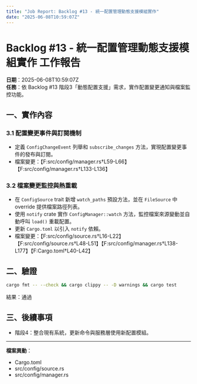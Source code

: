 ```yaml
---
title: "Job Report: Backlog #13 - 統一配置管理動態支援模組實作"
date: "2025-06-08T10:59:07Z"
---
```


# Backlog #13 - 統一配置管理動態支援模組實作 工作報告

**日期**：2025-06-08T10:59:07Z  
**任務**：依 Backlog #13 階段3「動態配置支援」需求，實作配置變更通知與檔案監控功能。

## 一、實作內容

### 3.1 配置變更事件與訂閱機制
- 定義 `ConfigChangeEvent` 列舉和 `subscribe_changes` 方法，實現配置變更事件的發布與訂閱。
- 檔案變更：【F:src/config/manager.rs†L59-L66】【F:src/config/manager.rs†L133-L136】

### 3.2 檔案變更監控與熱重載
- 在 `ConfigSource` trait 新增 `watch_paths` 預設方法，並在 `FileSource` 中 override 提供檔案路徑列表。
- 使用 `notify` crate 實作 `ConfigManager::watch` 方法，監控檔案來源變動並自動呼叫 `load()` 重載配置。
- 更新 `Cargo.toml` 以引入 `notify` 依賴。
- 檔案變更：【F:src/config/source.rs†L16-L22】【F:src/config/source.rs†L48-L51】【F:src/config/manager.rs†L138-L177】【F:Cargo.toml†L40-L42】

## 二、驗證
```bash
cargo fmt -- --check && cargo clippy -- -D warnings && cargo test
```

結果：通過

## 三、後續事項
- 階段4：整合現有系統，更新命令與服務層使用新配置模組。

---
**檔案異動**：
- Cargo.toml
- src/config/source.rs
- src/config/manager.rs
